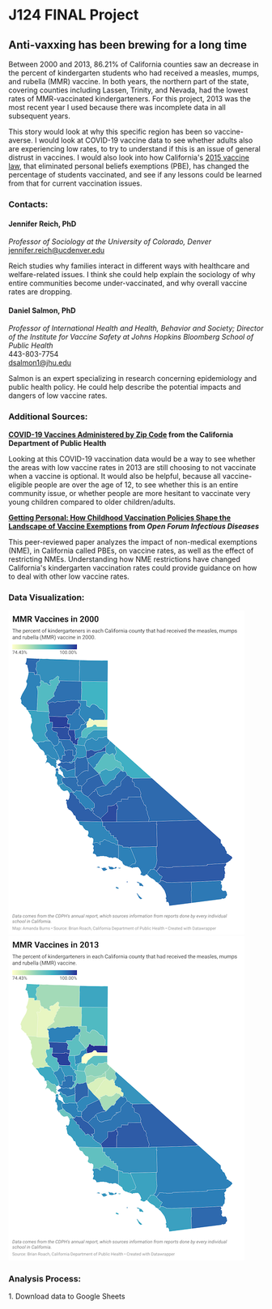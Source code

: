 # J124 FINAL Project
## Anti-vaxxing has been brewing for a long time

Between 2000 and 2013, 86.21% of California counties saw an decrease in the percent of kindergarten students who had received a measles, mumps, and rubella (MMR) vaccine. In both years, the northern part of the state, covering counties including Lassen, Trinity, and Nevada, had the lowest rates of MMR-vaccinated kindergarteners. For this project, 2013 was the most recent year I used because there was incomplete data in all subsequent years.

This story would look at why this specific region has been so vaccine-averse. I would look at COVID-19 vaccine data to see whether adults also are experiencing low rates, to try to understand if this is an issue of general distrust in vaccines. I would also look into how California's [2015 vaccine law](https://leginfo.legislature.ca.gov/faces/billNavClient.xhtml?bill_id=201520160SB277), that eliminated personal beliefs exemptions (PBE), has changed the percentage of students vaccinated, and see if any lessons could be learned from that for current vaccination issues.

### Contacts:

#### Jennifer Reich, PhD <br>
*Professor of Sociology at the University of Colorado, Denver* <br>
jennifer.reich@ucdenver.edu

Reich studies why families interact in different ways with healthcare and welfare-related issues. I think she could help explain the sociology of why entire communities become under-vaccinated, and why overall vaccine rates are dropping.
#### Daniel Salmon, PhD <br>
*Professor of International Health and Health, Behavior and Society; Director of the Institute for Vaccine Safety at Johns Hopkins Bloomberg School of Public Health*
<br>443-803-7754
<br>dsalmon1@jhu.edu

Salmon is an expert specializing in research concerning epidemiology and public health policy. He could help describe the potential impacts and dangers of low vaccine rates.

### Additional Sources:
**[COVID-19 Vaccines Administered by Zip Code](https://data.ca.gov/dataset/covid-19-vaccine-progress-dashboard-data-by-zip-code/resource/15702a90-aa5d-49bc-8621-a8129630725a) from the California Department of Public Health**
<p>Looking at this COVID-19 vaccination data would be a way to see whether the areas with low vaccine rates in 2013 are still choosing to not vaccinate when a vaccine is optional. It would also be helpful, because all vaccine-eligible people are over the age of 12, to see whether this is an entire community issue, or whether people are more hesitant to vaccinate very young children compared to older children/adults.


**[Getting Personal: How Childhood Vaccination Policies Shape the Landscape of Vaccine Exemptions](https://academic.oup.com/ofid/article/7/3/ofaa088/5805242) from *Open Forum Infectious Diseases***
<p>This peer-reviewed paper analyzes the impact of non-medical exemptions (NME), in California called PBEs, on vaccine rates, as well as the effect of restricting NMEs. Understanding how NME restrictions have changed California's kindergarten vaccination rates could provide guidance on how to deal with other low vaccine rates.


### Data Visualization:
[![Kindergarten MMR Vaccines in 2000](/fixed-mmr-2000.png)](https://datawrapper.dwcdn.net/9paZC/1/)
[![Kindergarten MMR Vaccines in 2013](/mmr-2013.png)](https://datawrapper.dwcdn.net/Jc9tr/1/)
  
### Analysis Process:
<p> 1. Download data to Google Sheets
